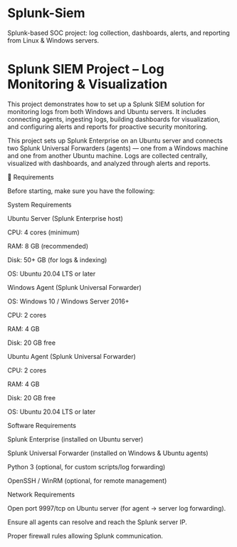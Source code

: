 # Splunk-Siem
Splunk-based SOC project: log collection, dashboards, alerts, and reporting from Linux &amp; Windows servers.

# Splunk SIEM Project – Log Monitoring & Visualization

This project demonstrates how to set up a Splunk SIEM solution for monitoring logs from both Windows and Ubuntu servers. It includes connecting agents, ingesting logs, building dashboards for visualization, and configuring alerts and reports for proactive security monitoring.

This project sets up Splunk Enterprise on an Ubuntu server and connects two Splunk Universal Forwarders (agents) — one from a Windows machine and one from another Ubuntu machine. Logs are collected centrally, visualized with dashboards, and analyzed through alerts and reports.

🔹 Requirements

Before starting, make sure you have the following:

System Requirements

Ubuntu Server (Splunk Enterprise host)

CPU: 4 cores (minimum)

RAM: 8 GB (recommended)

Disk: 50+ GB (for logs & indexing)

OS: Ubuntu 20.04 LTS or later

Windows Agent (Splunk Universal Forwarder)

OS: Windows 10 / Windows Server 2016+

CPU: 2 cores

RAM: 4 GB

Disk: 20 GB free

Ubuntu Agent (Splunk Universal Forwarder)

CPU: 2 cores

RAM: 4 GB

Disk: 20 GB free

OS: Ubuntu 20.04 LTS or later

Software Requirements

Splunk Enterprise (installed on Ubuntu server)

Splunk Universal Forwarder (installed on Windows & Ubuntu agents)

Python 3 (optional, for custom scripts/log forwarding)

OpenSSH / WinRM (optional, for remote management)

Network Requirements

Open port 9997/tcp on Ubuntu server (for agent → server log forwarding).

Ensure all agents can resolve and reach the Splunk server IP.

Proper firewall rules allowing Splunk communication.
